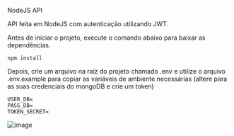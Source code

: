 NodeJS API

API feita em NodeJS com autenticação utilizando JWT.

Antes de iniciar o projeto, execute o comando abaixo para baixar as dependências.

```
npm install
```

Depois, crie um arquivo na raíz do projeto chamado .env e utilize o arquivo .env.example para copiar as variáveis de ambiente necessárias (altere para as suas credenciais do mongoDB e crie um token)

```
USER_DB=
PASS_DB=
TOKEN_SECRET=
```

![image](https://user-images.githubusercontent.com/48020987/179631557-2b1bced5-8287-48e0-8d4f-3e5c70fd56bd.png)
